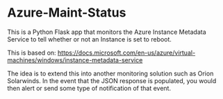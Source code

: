 # Azure-Maint-Status
This is a Python Flask app that monitors the Azure Instance Metadata Service to tell whether or not an Instance is set to reboot. 

This is based on: https://docs.microsoft.com/en-us/azure/virtual-machines/windows/instance-metadata-service

The idea is to extend this into another monitoring solution such as Orion Solarwinds. In the event that the JSON response is populated, you would then alert or send some type of notification of that event.
